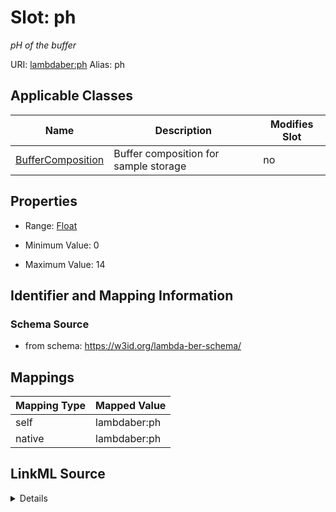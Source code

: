 

# Slot: ph 


_pH of the buffer_





URI: [lambdaber:ph](https://w3id.org/lambda-ber-schema/ph)
Alias: ph

<!-- no inheritance hierarchy -->





## Applicable Classes

| Name | Description | Modifies Slot |
| --- | --- | --- |
| [BufferComposition](BufferComposition.md) | Buffer composition for sample storage |  no  |






## Properties

* Range: [Float](Float.md)

* Minimum Value: 0

* Maximum Value: 14




## Identifier and Mapping Information






### Schema Source


* from schema: https://w3id.org/lambda-ber-schema/




## Mappings

| Mapping Type | Mapped Value |
| ---  | ---  |
| self | lambdaber:ph |
| native | lambdaber:ph |




## LinkML Source

<details>
```yaml
name: ph
description: pH of the buffer
from_schema: https://w3id.org/lambda-ber-schema/
rank: 1000
alias: ph
owner: BufferComposition
domain_of:
- BufferComposition
range: float
minimum_value: 0
maximum_value: 14

```
</details>